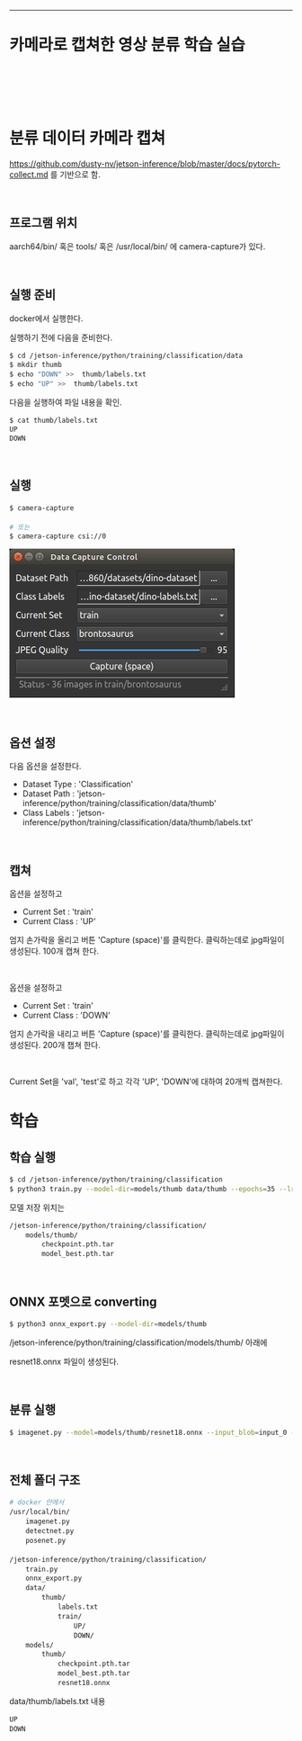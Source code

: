 
-----
# 카메라로 캡쳐한 영상 분류 학습 실습
<br><br><br><br>


# 분류 데이터 카메라 캡쳐

https://github.com/dusty-nv/jetson-inference/blob/master/docs/pytorch-collect.md 를 기반으로 함.

<br>

## 프로그램 위치

aarch64/bin/ 혹은  tools/ 혹은 /usr/local/bin/ 에 camera-capture가 있다.

<br>

## 실행 준비

docker에서 실행한다.

실행하기 전에 다음을 준비한다.

```bash
$ cd /jetson-inference/python/training/classification/data
$ mkdir thumb
$ echo "DOWN" >>  thumb/labels.txt
$ echo "UP" >>  thumb/labels.txt
```

다음을 실행하여 파일 내용을 확인.
```
$ cat thumb/labels.txt
UP
DOWN
```

<br>

## 실행

```bash
$ camera-capture

# 또는
$ camera-capture csi://0
```

![Untitled](images/image3.png)

<br>

## 옵션 설정

다음 옵션을 설정한다.

- Dataset Type : 'Classification'
- Dataset Path : 'jetson-inference/python/training/classification/data/thumb'
- Class Labels : 'jetson-inference/python/training/classification/data/thumb/labels.txt'

<br>

## 캡쳐

옵션을 설정하고

- Current Set : 'train'
- Current Class : 'UP'

엄지 손가락을 올리고 버튼 'Capture (space)'를 클릭한다. 클릭하는데로 jpg파일이 생성된다.
100개 캡쳐 한다.

<br>

옵션을 설정하고

- Current Set : 'train'
- Current Class : 'DOWN'

엄지 손가락을 내리고 버튼 'Capture (space)'를 클릭한다. 클릭하는데로 jpg파일이 생성된다.
200개 챕쳐 한다.

<br>

Current Set을 'val', 'test'로 하고 각각 'UP', 'DOWN'에 대하여 20개씩 캡쳐한다.


# 학습


## 학습 실행

```bash
$ cd /jetson-inference/python/training/classification
$ python3 train.py --model-dir=models/thumb data/thumb --epochs=35 --lr=0.001
```

모델 저장 위치는 

```bash
/jetson-inference/python/training/classification/
	models/thumb/
		checkpoint.pth.tar
		model_best.pth.tar
```

<br>

## ONNX 포멧으로 converting

```bash
$ python3 onnx_export.py --model-dir=models/thumb
```

/jetson-inference/python/training/classification/models/thumb/ 아래에 

resnet18.onnx 파일이 생성된다.

<br>

## 분류 실행

```bash
$ imagenet.py --model=models/thumb/resnet18.onnx --input_blob=input_0 --output_blob=output_0 --labels=$DATASET/labels.txt csi://0
```
<br>

## 전체 폴더 구조

```bash
# docker 안에서
/usr/local/bin/
	imagenet.py
	detectnet.py
	posenet.py

/jetson-inference/python/training/classification/
	train.py
	onnx_export.py
	data/
		thumb/
			labels.txt
			train/
				UP/
				DOWN/
	models/
		thumb/
			checkpoint.pth.tar
			model_best.pth.tar
			resnet18.onnx
```

data/thumb/labels.txt 내용

```bash
UP
DOWN
```

<br>

